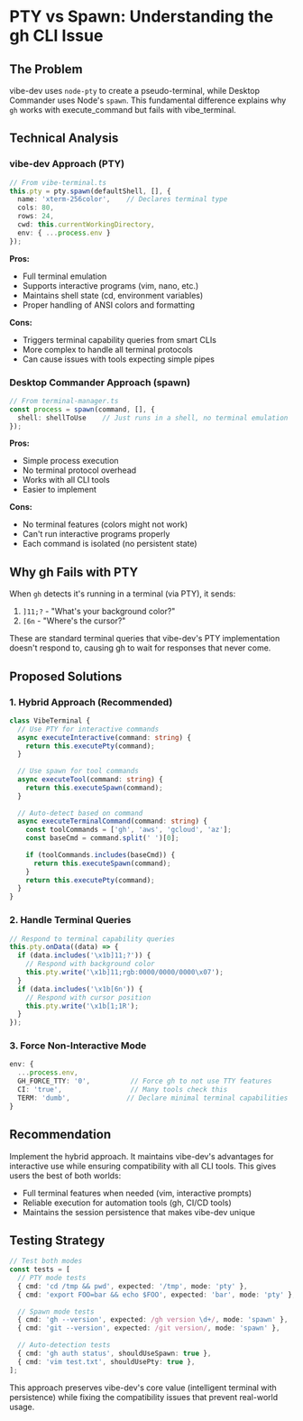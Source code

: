 # PTY vs Spawn: Understanding the gh CLI Issue

## The Problem
vibe-dev uses `node-pty` to create a pseudo-terminal, while Desktop Commander uses Node's `spawn`. This fundamental difference explains why `gh` works with execute_command but fails with vibe_terminal.

## Technical Analysis

### vibe-dev Approach (PTY)
```typescript
// From vibe-terminal.ts
this.pty = pty.spawn(defaultShell, [], {
  name: 'xterm-256color',    // Declares terminal type
  cols: 80,
  rows: 24,
  cwd: this.currentWorkingDirectory,
  env: { ...process.env }
});
```

**Pros:**
- Full terminal emulation
- Supports interactive programs (vim, nano, etc.)
- Maintains shell state (cd, environment variables)
- Proper handling of ANSI colors and formatting

**Cons:**
- Triggers terminal capability queries from smart CLIs
- More complex to handle all terminal protocols
- Can cause issues with tools expecting simple pipes

### Desktop Commander Approach (spawn)
```typescript
// From terminal-manager.ts
const process = spawn(command, [], { 
  shell: shellToUse    // Just runs in a shell, no terminal emulation
});
```

**Pros:**
- Simple process execution
- No terminal protocol overhead
- Works with all CLI tools
- Easier to implement

**Cons:**
- No terminal features (colors might not work)
- Can't run interactive programs properly
- Each command is isolated (no persistent state)

## Why gh Fails with PTY

When `gh` detects it's running in a terminal (via PTY), it sends:
1. `]11;?` - "What's your background color?"
2. `[6n` - "Where's the cursor?"

These are standard terminal queries that vibe-dev's PTY implementation doesn't respond to, causing gh to wait for responses that never come.

## Proposed Solutions

### 1. Hybrid Approach (Recommended)
```typescript
class VibeTerminal {
  // Use PTY for interactive commands
  async executeInteractive(command: string) {
    return this.executePty(command);
  }
  
  // Use spawn for tool commands
  async executeTool(command: string) {
    return this.executeSpawn(command);
  }
  
  // Auto-detect based on command
  async executeTerminalCommand(command: string) {
    const toolCommands = ['gh', 'aws', 'gcloud', 'az'];
    const baseCmd = command.split(' ')[0];
    
    if (toolCommands.includes(baseCmd)) {
      return this.executeSpawn(command);
    }
    return this.executePty(command);
  }
}
```

### 2. Handle Terminal Queries
```typescript
// Respond to terminal capability queries
this.pty.onData((data) => {
  if (data.includes('\x1b]11;?')) {
    // Respond with background color
    this.pty.write('\x1b]11;rgb:0000/0000/0000\x07');
  }
  if (data.includes('\x1b[6n')) {
    // Respond with cursor position
    this.pty.write('\x1b[1;1R');
  }
});
```

### 3. Force Non-Interactive Mode
```typescript
env: {
  ...process.env,
  GH_FORCE_TTY: '0',          // Force gh to not use TTY features
  CI: 'true',                 // Many tools check this
  TERM: 'dumb',              // Declare minimal terminal capabilities
}
```

## Recommendation

Implement the hybrid approach. It maintains vibe-dev's advantages for interactive use while ensuring compatibility with all CLI tools. This gives users the best of both worlds:

- Full terminal features when needed (vim, interactive prompts)
- Reliable execution for automation tools (gh, CI/CD tools)
- Maintains the session persistence that makes vibe-dev unique

## Testing Strategy

```typescript
// Test both modes
const tests = [
  // PTY mode tests
  { cmd: 'cd /tmp && pwd', expected: '/tmp', mode: 'pty' },
  { cmd: 'export FOO=bar && echo $FOO', expected: 'bar', mode: 'pty' },
  
  // Spawn mode tests  
  { cmd: 'gh --version', expected: /gh version \d+/, mode: 'spawn' },
  { cmd: 'git --version', expected: /git version/, mode: 'spawn' },
  
  // Auto-detection tests
  { cmd: 'gh auth status', shouldUseSpawn: true },
  { cmd: 'vim test.txt', shouldUsePty: true },
];
```

This approach preserves vibe-dev's core value (intelligent terminal with persistence) while fixing the compatibility issues that prevent real-world usage.